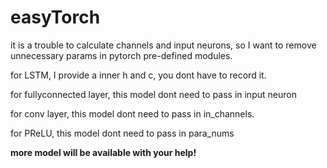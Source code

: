 # easyTorch
it is a trouble to calculate channels and input neurons, so I want to remove unnecessary params in pytorch pre-defined modules.


for LSTM, I provide a inner h and c, you dont have to record it.

for fullyconnected layer, this model dont need to pass in input neuron 

for conv layer, this model dont need to pass in in_channels.

for PReLU, this model dont need to pass in para_nums

**more model will be available with your help!**
